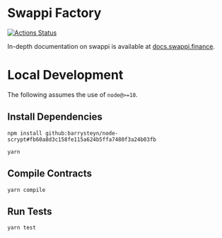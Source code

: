 # Swappi Factory

[![Actions Status](https://github.com/swappi/swappi-core/workflows/CI/badge.svg)](https://github.com/swappi/swappi-core/actions)

In-depth documentation on swappi is available at [docs.swappi.finance](https://docs.swappi.finance/).

# Local Development

The following assumes the use of `node@>=10`.

## Install Dependencies

`npm install github:barrysteyn/node-scrypt#fb60a8d3c158fe115a624b5ffa7480f3a24b03fb`

`yarn`

## Compile Contracts

`yarn compile`

## Run Tests

`yarn test`
